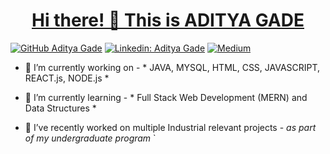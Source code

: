 <a href="https://github.com/Aditya12Gade">
  <h1 align="center"> Hi there! 👋 This is ADITYA GADE</h1>
</a>

[![GitHub Aditya Gade](https://img.shields.io/badge/Aditya_Gade-Github-grey)](https://github.com/Aditya12Gade)
[![Linkedin: Aditya Gade](https://img.shields.io/badge/Aditya_Gade-Linkedin-blue)](https://www.linkedin.com/in/aditya-gade-5667b7193/)
[![Medium](https://img.shields.io/badge/Aditya_Gade-MediuM-white)](https://medium.com/@adityagade0751)






- 🔭 I’m currently working on - * JAVA, MYSQL, HTML, CSS, JAVASCRIPT, REACT.js, NODE.js *

- 🌱 I’m currently learning - * Full Stack Web Development (MERN) and Data Structures *

- 👯 I’ve recently worked on multiple Industrial relevant projects - *as part of my undergraduate program* 
`

